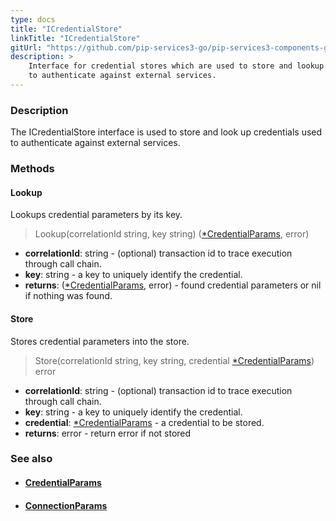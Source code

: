```yaml
---
type: docs
title: "ICredentialStore"
linkTitle: "ICredentialStore"
gitUrl: "https://github.com/pip-services3-go/pip-services3-components-go"
description: >
    Interface for credential stores which are used to store and lookup credentials
    to authenticate against external services.
---
```


### Description

The ICredentialStore interface is used to store and look up credentials used to authenticate against external services.

### Methods

#### Lookup
Lookups credential parameters by its key.

> Lookup(correlationId string, key string) ([*CredentialParams](../credential_params), error)

- **correlationId**: string - (optional) transaction id to trace execution through call chain.
- **key**: string - a key to uniquely identify the credential.
- **returns**: ([*CredentialParams](../credential_params), error) - found credential parameters or nil if nothing was found.


#### Store
Stores credential parameters into the store.

> Store(correlationId string, key string, credential [*CredentialParams](../credential_params)) error

- **correlationId**: string - (optional) transaction id to trace execution through call chain.
- **key**: string - a key to uniquely identify the credential.
- **credential**: [*CredentialParams](../credential_params) - a credential to be stored.
- **returns**: error - return error if not stored



### See also
- #### [CredentialParams](../credential_params)
- #### [ConnectionParams](../connection_params)
